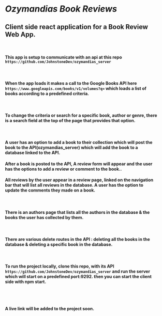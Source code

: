 # <em>Ozymandias Book Reviews </em>

## Client side react application for a Book Review Web App. 
<br>


#### This app is setup to communicate with an api at this repo `https://github.com/JohnstoneDev/ozymandias_server`
<br>

#### When the app loads it makes a call to the Google Books API here `https://www.googleapis.com/books/v1/volumes?q=` which loads a list of books according to a predefined criteria. 
<br>

#### To change the criteria or search for a specific book, author or genre, there is a search field at the top of the page that provides that option.
<br>

#### A user has an option to add a book to their collection which will post the book to the API(ozymandias_server) which will add the book to a database linked to the API. 

#### After a book is posted to the API, A review form will appear and the user has the options to add a review or comment to the book..

#### All reviews by the user appear in a review page, linked on the navigation bar that will list all reviews in the database. A user has the option to update the comments they made on a book. 
<br/>

#### There is an authors page that lists all the authors in the database & the books the user has collected by them. 
<br/>

#### There are various delete routes in the API : deleting all the books in the database &  deleting a specific book in the database. 
<br/>

#### To run the project locally, clone this repo, with its API `https://github.com/JohnstoneDev/ozymandias_server` and run the server which will start on a predefined port:9292. then you can start the client side with npm start. 
<br/>


<br/>

#### A live link will be added to the project soon.


